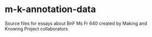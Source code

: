 # m-k-annotation-data
Source files for essays about BnF Ms Fr 640 created by Making and Knowing Project collaborators
